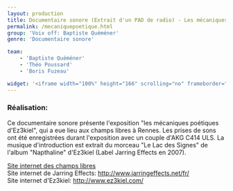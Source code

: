 ```yaml
---
layout: production
title: Documentaire sonore (Extrait d'un PAD de radio) - Les mécaniques poétiques d' Ez3kiel
permalink: /mecaniquepoetique.html
group: 'Voix off: Baptiste Quéméner'
genre: 'Documentaire sonore'

team:
    - 'Baptiste Quéméner'
    - 'Théo Poussard'
    - 'Boris Fuzeau'

widget: '<iframe width="100%" height="166" scrolling="no" frameborder="no" src="https://w.soundcloud.com/player/?url=http%3A%2F%2Fapi.soundcloud.com%2Ftracks%2F82348556&amp;color=ff6600&amp;auto_play=false&amp;show_artwork=false"></iframe>'
---
```


### Réalisation:
Ce documentaire sonore présente l'exposition "les mécaniques poétiques d'Ez3kiel", qui a eue lieu aux champs libres à Rennes. Les prises de sons ont été enregistrées durant l'exposition avec un couple d'AKG C414 ULS.
La musique d'introduction est extrait du morceau "Le Lac des Signes" de l'album "Napthaline" d'Ez3kiel (Label Jarring Effects en 2007).   


[Site internet des champs libres](http://www.leschampslibres.fr/les-champs-libres/expositions/temporaires/les-mecaniques-poetiques/)   
Site internet de Jarring Effects: http://www.jarringeffects.net/fr/   
Site internet d'Ez3kiel: http://www.ez3kiel.com/   

